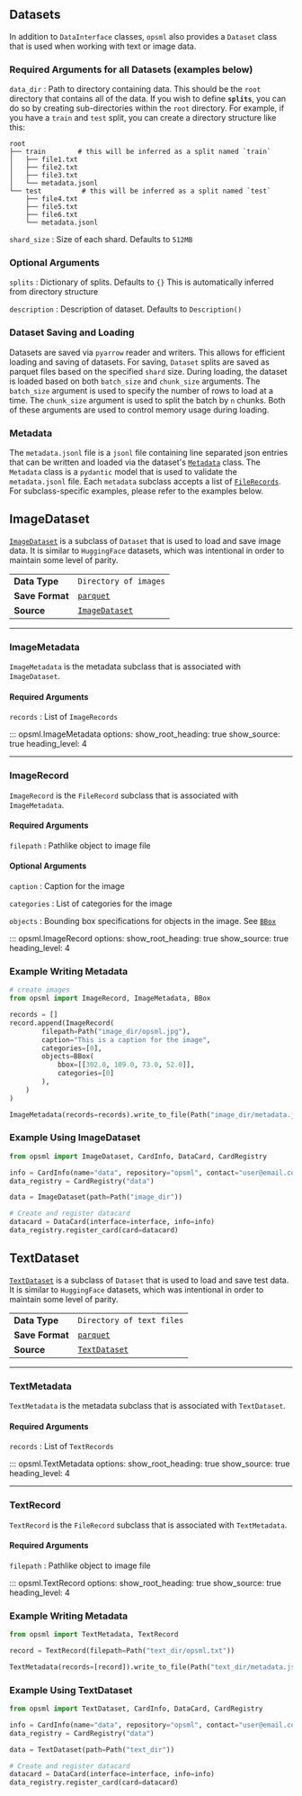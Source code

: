 ## Datasets

In addition to `DataInterface` classes, `opsml` also provides a `Dataset` class that is used when working with text or image data.


### Required Arguments for all Datasets (examples below)

`data_dir`
: Path to directory containing data. This should be the `root` directory that contains all of the data. If you wish to define **`splits`**, you can do so by creating sub-directories within the `root` directory. For example, if you have a `train` and `test` split, you can create a directory structure like this:

```
root
├── train        # this will be inferred as a split named `train`
│   ├── file1.txt
│   ├── file2.txt
│   ├── file3.txt
│   └── metadata.jsonl
└── test          # this will be inferred as a split named `test`
    ├── file4.txt
    ├── file5.txt
    ├── file6.txt
    └── metadata.jsonl
```

`shard_size`
: Size of each shard. Defaults to `512MB`

### Optional Arguments

`splits`
: Dictionary of splits. Defaults to `{}` This is automatically inferred from directory structure

`description`
: Description of dataset. Defaults to `Description()`


### Dataset Saving and Loading

Datasets are saved via `pyarrow` reader and writers. This allows for efficient loading and saving of datasets. For saving, `Dataset` splits are saved as parquet files based on the specified `shard` size. During loading, the dataset is loaded based on both `batch_size` and `chunk_size` arguments. The `batch_size` argument is used to specify the number of rows to load at a time. The `chunk_size` argument is used to split the batch by `n` chunks. Both of these arguments are used to control memory usage during loading.

### Metadata

The `metadata.jsonl` file is a `jsonl` file containing line separated json entries that can be written and loaded via the dataset's [`Metadata`](https://github.com/shipt/opsml/blob/3c84792ad81715c1a5ab66607d2398394f7492ba/opsml/data/interfaces/custom_data/base.py#L112) class. The `Metadata` class is a `pydantic` model that is used to validate the `metadata.jsonl` file. Each `metadata` subclass accepts a list of [`FileRecords`](https://github.com/shipt/opsml/blob/3c84792ad81715c1a5ab66607d2398394f7492ba/opsml/data/interfaces/custom_data/base.py#L58). For subclass-specific examples, please refer to the examples below.



## ImageDataset

[`ImageDataset`](https://github.com/shipt/opsml/blob/3c84792ad81715c1a5ab66607d2398394f7492ba/opsml/data/interfaces/_image.py#L24) is a subclass of `Dataset` that is used to load and save image data. It is similar to `HuggingFace` datasets, which was intentional in order to maintain some level of parity.

|  |  |
| --- | --- |
| **Data Type** | `Directory of images` |
| **Save Format** | [`parquet`](https://arrow.apache.org/docs/python/parquet.html) |
| **Source** | [`ImageDataset`](https://github.com/shipt/opsml/blob/main/opsml/data/interfaces/_image.py) |

---
### ImageMetadata

`ImageMetadata` is the metadata subclass that is associated with `ImageDataset`.

#### Required Arguments

`records`
: List of `ImageRecords`

::: opsml.ImageMetadata
    options:
        show_root_heading: true
        show_source: true
        heading_level: 4

---
### ImageRecord

`ImageRecord` is the `FileRecord` subclass that is associated with `ImageMetadata`.

#### Required Arguments

`filepath`
: Pathlike object to image file

#### Optional Arguments

`caption`
: Caption for the image

`categories`
: List of categories for the image

`objects`
: Bounding box specifications for objects in the image. See [`BBox`](https://github.com/shipt/opsml/blob/3c84792ad81715c1a5ab66607d2398394f7492ba/opsml/data/interfaces/custom_data/image.py#L17)


::: opsml.ImageRecord
    options:
        show_root_heading: true
        show_source: true
        heading_level: 4


### Example Writing Metadata

```python
# create images
from opsml import ImageRecord, ImageMetadata, BBox

records = []
record.append(ImageRecord(
        filepath=Path("image_dir/opsml.jpg"),
        caption="This is a caption for the image",
        categories=[0],
        objects=BBox(
            bbox=[[302.0, 109.0, 73.0, 52.0]],
            categories=[0]
        ),
    )
)

ImageMetadata(records=records).write_to_file(Path("image_dir/metadata.jsonl"))
```

### Example Using ImageDataset

```python hl_lines="1  6"
from opsml import ImageDataset, CardInfo, DataCard, CardRegistry

info = CardInfo(name="data", repository="opsml", contact="user@email.com")
data_registry = CardRegistry("data")

data = ImageDataset(path=Path("image_dir"))

# Create and register datacard
datacard = DataCard(interface=interface, info=info)
data_registry.register_card(card=datacard)
```


## TextDataset

[`TextDataset`](https://github.com/shipt/opsml/blob/3c84792ad81715c1a5ab66607d2398394f7492ba/opsml/data/interfaces/_text.py#L23) is a subclass of `Dataset` that is used to load and save test data. It is similar to `HuggingFace` datasets, which was intentional in order to maintain some level of parity.

|  |  |
| --- | --- |
| **Data Type** | `Directory of text files` |
| **Save Format** | [`parquet`](https://arrow.apache.org/docs/python/parquet.html) |
| **Source** | [`TextDataset`](https://github.com/shipt/opsml/blob/3c84792ad81715c1a5ab66607d2398394f7492ba/opsml/data/interfaces/_text.py#L23) |

---
### TextMetadata

`TextMetadata` is the metadata subclass that is associated with `TextDataset`.

#### Required Arguments

`records`
: List of `TextRecords`

::: opsml.TextMetadata
    options:
        show_root_heading: true
        show_source: true
        heading_level: 4

---
### TextRecord

`TextRecord` is the `FileRecord` subclass that is associated with `TextMetadata`.

#### Required Arguments

`filepath`
: Pathlike object to image file


::: opsml.TextRecord
    options:
        show_root_heading: true
        show_source: true
        heading_level: 4


### Example Writing Metadata

```python
from opsml import TextMetadata, TextRecord

record = TextRecord(filepath=Path("text_dir/opsml.txt"))

TextMetadata(records=[record]).write_to_file(Path("text_dir/metadata.jsonl"))
```

### Example Using TextDataset

```python hl_lines="1  6"
from opsml import TextDataset, CardInfo, DataCard, CardRegistry

info = CardInfo(name="data", repository="opsml", contact="user@email.com")
data_registry = CardRegistry("data")

data = TextDataset(path=Path("text_dir"))

# Create and register datacard
datacard = DataCard(interface=interface, info=info)
data_registry.register_card(card=datacard)
```
